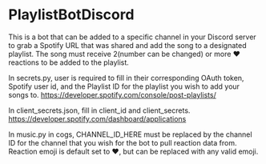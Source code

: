 # PlaylistBotDiscord

This is a bot that can be added to a specific channel in your Discord server to grab a Spotify URL that was shared and add the song to a designated playlist.
The song must receive 2(number can be changed) or more ❤️reactions to be added to the playlist.

In secrets.py, user is required to fill in their corresponding OAuth token, Spotify user id, and the Playlist ID for the playlist you wish to add your songs to.
https://developer.spotify.com/console/post-playlists/

In client_secrets.json, fill in client_id and client_secrets. 
https://developer.spotify.com/dashboard/applications

In music.py in cogs, CHANNEL_ID_HERE must be replaced by the channel ID for the channel that you wish for the bot to pull reaction data from.
Reaction emoji is default set to ❤️, but can be replaced with any valid emoji.
